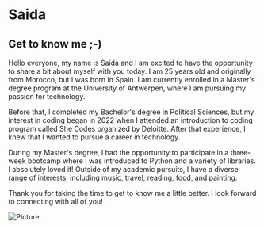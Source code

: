 # Saida

## Get to know me ;-)

Hello everyone, my name is Saida and I am excited to have the opportunity to
share a bit about myself with you today. I am 25 years old and originally from
Morocco, but I was born in Spain. I am currently enrolled in a Master's degree
program at the University of Antwerpen, where I am pursuing my passion for
technology.

Before that, I completed my Bachelor's degree in Political Sciences, but my
interest in coding began in 2022 when I attended an introduction to coding
program called She Codes organized by Deloitte. After that experience, I knew
that I wanted to pursue a career in technology.

During my Master's degree, I had the opportunity to participate in a three-week
bootcamp where I was introduced to Python and a variety of libraries. I
absolutely loved it! Outside of my academic pursuits, I have a diverse range of
interests, including music, travel, reading, food, and painting.

Thank you for taking the time to get to know me a little better. I look forward
to connecting with all of you!

![Picture](<img width="541" alt="saida" src="https://user-images.githubusercontent.com/109067770/229162013-eb4c070f-49d5-43de-907c-d6e4ff8dd877.png">)
